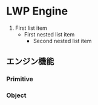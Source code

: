 # LWP Engine

1. First list item
   - First nested list item
     - Second nested list item

## エンジン機能


### Primitive
### Object